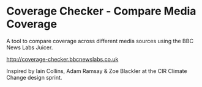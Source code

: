 # Coverage Checker - Compare Media Coverage

A tool to compare coverage across different media sources using the BBC News Labs Juicer.

http://coverage-checker.bbcnewslabs.co.uk

Inspired by Iain Collins, Adam Ramsay &amp; Zoe Blackler at the CIR Climate Change design sprint.

